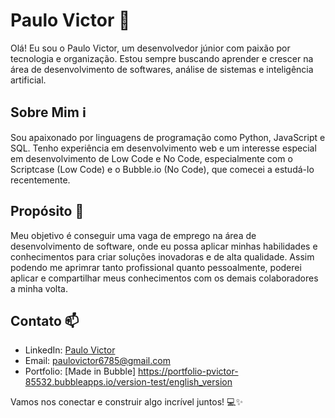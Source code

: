 # Paulo Victor 🚀


Olá! Eu sou o Paulo Victor, um desenvolvedor júnior com paixão por tecnologia e organização. Estou sempre buscando aprender e crescer na área de desenvolvimento de softwares, análise de sistemas e inteligência artificial.

## Sobre Mim ℹ️

Sou apaixonado por linguagens de programação como Python, JavaScript e SQL. Tenho experiência em desenvolvimento web e um interesse especial em desenvolvimento de Low Code e No Code, especialmente com o Scriptcase (Low Code) e o Bubble.io (No Code), que comecei a estudá-lo recentemente.

## Propósito 🎯

Meu objetivo é conseguir uma vaga de emprego na área de desenvolvimento de software, onde eu possa aplicar minhas habilidades e conhecimentos para criar soluções inovadoras e de alta qualidade.
Assim podendo me aprimrar tanto profissional quanto pessoalmente, poderei aplicar e compartilhar meus conhecimentos com os demais colaboradores a minha volta.

## Contato 📫
- LinkedIn: [Paulo Victor](https://www.linkedin.com/in/paulo-v-8268b2161/)
- Email: [paulovictor6785@gmail.com](paulovictor6785@gmail.com)
- Portfolio: [Made in Bubble] https://portfolio-pvictor-85532.bubbleapps.io/version-test/english_version

Vamos nos conectar e construir algo incrível juntos! 💻✨
